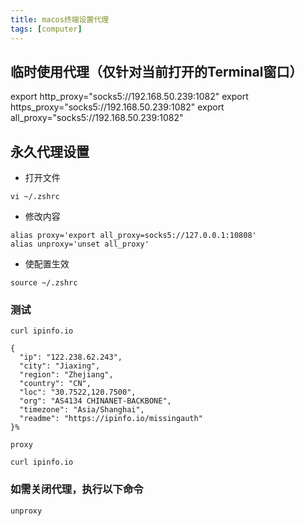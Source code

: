 ```yaml
---
title: macos终端设置代理
tags: [computer]
---
```



## 临时使用代理（仅针对当前打开的Terminal窗口）

export http_proxy="socks5://192.168.50.239:1082" 
export https_proxy="socks5://192.168.50.239:1082" 
export all_proxy="socks5://192.168.50.239:1082"

## 永久代理设置

-   打开文件

```
vi ~/.zshrc
```

-   修改内容

```
alias proxy='export all_proxy=socks5://127.0.0.1:10808'
alias unproxy='unset all_proxy'
```

-   使配置生效

```
source ~/.zshrc
```

### 测试

```
curl ipinfo.io
```

```
{
  "ip": "122.238.62.243",
  "city": "Jiaxing",
  "region": "Zhejiang",
  "country": "CN",
  "loc": "30.7522,120.7500",
  "org": "AS4134 CHINANET-BACKBONE",
  "timezone": "Asia/Shanghai",
  "readme": "https://ipinfo.io/missingauth"
}%
```

```
proxy
```

```
curl ipinfo.io
```

### 如需关闭代理，执行以下命令

```
unproxy
```